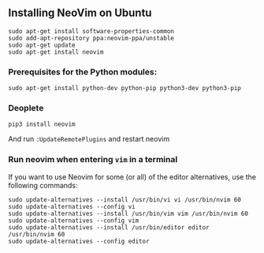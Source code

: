 ## Installing NeoVim on Ubuntu
```
sudo apt-get install software-properties-common
sudo add-apt-repository ppa:neovim-ppa/unstable
sudo apt-get update
sudo apt-get install neovim
```
### Prerequisites for the Python modules:

``sudo apt-get install python-dev python-pip python3-dev python3-pip``


### Deoplete
```pip3 install neovim```

And run ``:UpdateRemotePlugins`` and restart neovim


### Run neovim when entering `vim` in a terminal

If you want to use Neovim for some (or all) of the editor alternatives, use the following commands:

```
sudo update-alternatives --install /usr/bin/vi vi /usr/bin/nvim 60
sudo update-alternatives --config vi
sudo update-alternatives --install /usr/bin/vim vim /usr/bin/nvim 60
sudo update-alternatives --config vim
sudo update-alternatives --install /usr/bin/editor editor /usr/bin/nvim 60
sudo update-alternatives --config editor
```

